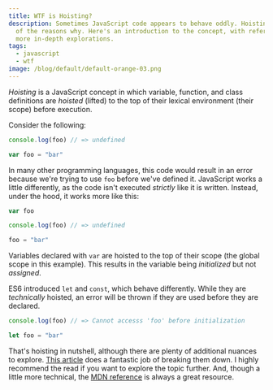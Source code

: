 ```yaml
---
title: WTF is Hoisting?
description: Sometimes JavaScript code appears to behave oddly. Hoisting is one
  of the reasons why. Here's an introduction to the concept, with references to
  more in-depth explorations.
tags:
  - javascript
  - wtf
image: /blog/default/default-orange-03.png
---
```


_Hoisting_ is a JavaScript concept in which variable, function, and class definitions are _hoisted_ (lifted) to the top of their lexical environment (their scope) before execution.

Consider the following:

```js
console.log(foo) // => undefined

var foo = "bar"
```

In many other programming languages, this code would result in an error because we're trying to use `foo` before we've defined it. JavaScript works a little differently, as the code isn't executed _strictly_ like it is written. Instead, under the hood, it works more like this:

```js
var foo

console.log(foo) // => undefined

foo = "bar"
```

Variables declared with `var` are hoisted to the top of their scope (the global scope in this example). This results in the variable being _initialized_ but not _assigned_.

ES6 introduced `let` and `const`, which behave differently. While they are _technically_ hoisted, an error will be thrown if they are used before they are declared.

```js
console.log(foo) // => Cannot accesss 'foo' before initialization

let foo = "bar"
```

That's hoisting in nutshell, although there are plenty of additional nuances to explore. [This article](https://scotch.io/tutorials/understanding-hoisting-in-javascript) does a fantastic job of breaking them down. I highly recommend the read if you want to explore the topic further. And, though a little more technical, the [MDN reference](https://developer.mozilla.org/en-US/docs/Glossary/Hoisting) is always a great resource.
